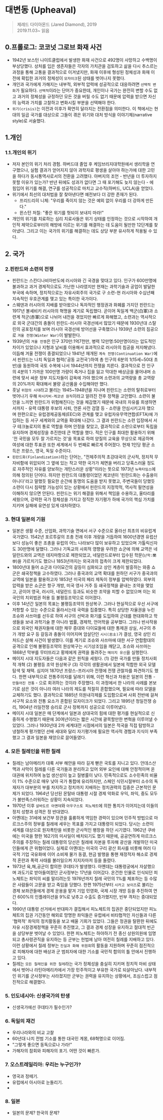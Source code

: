 # 대변동 (Upheaval)
> 제레드 다이아몬드 (Jared Diamond), 2019  
> 2019.11.03~ 읽음

## 0.프롤로그: 코코넛 그로브 화재 사건  
* 1942년 보스턴 나이트클럽에서 발생한 화재 사건으로 492명이 사망하고 수백명이 부상당했다. 상처를 입은 생존자들은 각자의 가치관을 검토하고 삶을 다시 추스르는 과정을 통해 고통을 결과적으로 이겨냈지만, 화재 이후에 형성된 정체성과 화재 이전에 확립한 과거의 정체성이 `모자이크`된 상태를 벗어나지 못했다.
* 개인과 국가에게 가해지는 내부적, 외부적 압력에 성공적으로 대응하려면 `선택적 변화`가 필요하다. `선택적`이라는 단어가 중요한데, 개인이나 국가는 완전히 변할 수도 없고 과거의 정체성을 규정하던 모든 것을 버릴 수도 없기 때문에 압력을 받으면 자신의 능력과 가치를 고찰하고 변화시킬 부분을 선택해야 한다.
* `위기(crisis)`는 이전과 이후가 확연히 달라지는 전환점을 의미한다. 이 책에서는 현대의 일곱 국가를 대상으로 그들이 겪은 위기와 대처 방식을 이야기체(narrative style)로 서술했다.

## 1.개인  
### 1.1.개인의 위기 
* 저자 본인의 위기 처리 경험. 하버드대 졸업 후 케임브리지대학원에서 생리학을 연구했으나, 실험 결과가 얻어지지 않아 과학자로 평생을 살아야 하는가에 대한 고민을 하다가 동시통역사로서의 전환을 고려했다.  아버지의 조언 - 반년을 더 투자하지 못할 이유가 있는가? 반년 뒤에도 성과가 없다면 그 때 포기해도 늦지 않는다 - 에 힘입어 위기를 해결, 연구를 성공적으로 마치고 교수직(하버드, UCLA)을 얻었다.  
* 위기에서 최선의 대처법을 잘 찾아낸다면 예전보다 더 강한 존재가 된다.  
  * 프리드리히 니체: "우리를 죽이지 않는 것은 예외 없이 우리를 더 강하게 만든다."   
  * 윈스턴 처칠: "좋은 위기를 헛되이 보내지 마라!"  
* 개인의 위기를 치료하는 심리 치료사들은 위기 상태를 인정하는 것으로 시작하여 개인적 제약으로부터의 해방에 이르는 위기를 해결하는 데 도움이 될만한 12단계를 찾아냈다. 그리고 이는 국가의 위기를 해결하는 데도 상당 부분 유사하게 적용될 수 있다.  

## 2. 국가
### 2.핀란드와 소련의 전쟁
* 핀란드는 스칸디나비아반도에 러시아와 긴 국경을 맞대고 있다. 인구가 600만명에 불과하고 과거 경제적으로도 가난한 나라였지만 현재는 과학기술과 공업이 발달한 부국에 속하며, 정치적으로는 자유사회주의 국가로 구 소련-현 러시아와 수십년째 지속적인 우호관계를 맺고 있는 특이한 국가이다.  
* 스웨덴과 러시아의 지배를 받아왔으나 독자적인 행정권과 화폐를 가지던 핀란드는 1917년 볼셰비키 러시아의 혁명을 계기로 독립했다. 곧이어 독일계 백군(白軍)과 소련계 적군(赤軍)으로 나뉘어 내전을 겪었지만 빠르게 화해했고, 소련과는 역사적으로 외국 군대간의 충돌이 핀란드-러시아 국경선에서 많았기 때문에 1930년대 스탈린의 공포정치를 보며 러시아 국경선에 방어선을 구축했으나 1939년 소련의 침공으로 `겨울 전쟁(Winter War)`이 발발한다.
* 1939년의 `겨울 전쟁`은 인구 370만:1억7천만, 병력 12만명:50만명이라는 압도적인 차이가 있었으나 지형과 날씨를 이용해서 효과적으로 러시아의 침공을 저지해냈다. 이듬해 겨울 전쟁이 종결되었으나 1941년 재개된 `계속 전쟁(Continuation War)`에서 핀란드는 나치 독일과 협력('공동 교전국')하여 총 인구의 6분의 1(15세~50대 초반)을 동원하여 국토 수복에 나서 1944년까지 전쟁을 치른다. 결과적으로 전 인구의 4분의 1 가까운 100만명 가량이 죽거나 집을 잃고 막대한 배상금을 물어내며 소련에 맞서 싸운 정부 지도자들이 감옥에 가야 했으며 소련과의 교역량을 총 교역량의 20%까지 확대해서 불량 공산품을 수입해야만 했다.
* 훗날 `위험의 시대`라고 불리는 1945~1948년을 지나며 핀란드는 소련의 탈취로부터 벗어나기 우해 `파시키비-케코넨 원칙`이라고 알려진 전후 정책을 고안했다. 소련이 불안을 느끼면 핀란드가 위험해진다는 것을 체감했기 때문에 국내의 자유를 희생하면서까지 - 유력 대통령 후보의 사퇴, 언론 사전 검열 등 - 소련을 안심시키고자 했으며 한편으로는 유럽경제공동체(EEC)와 관계를 맺고 유럽자유무역연합(EFTA)에 가입하는 등 서구 세계와의 교역을 확대해 나갔다. 그 결과 핀란드는 소련 입장에서 서구 테크놀로지의 통로 역할을 하며 안정을 찾았고, 결과적으로 소련으로부터 독립을 유지하며 경제성장을 추진한데 큰 역할을 했다. 적은 인구를 최대한 활용하기 위해 '전 국민을 모두 잘 가르치는 것'을 목표로 하여 양질의 교육을 무상으로 제공하며 여성에 대한 투표권 또한 세계에서 두 번째로 빠르게 주어졌다. 현재 1인당 평균 소득은 프랑스, 영국, 독일 수준이다.
* `핀란드화(Finlandization)`라는 단어는, "전체주의적 초강대국의 군사적, 정치적 무자비함에 위압되어 그 옆에 있는 작고 약한 국가가 체면을 버리고 당혹스러울 정도로 자주적인 자유를 양보하는 개탄스러운 상황"이라는 뜻으로 1973년 `뉴욕타임스`에 의해 정의된 단어다. 하지만 핀란드의 대통령이었던 케코넨이 '핀란드화는 수출용이 아니다'라고 말했듯 필요한 순간에 동맹의 도움을 받지 못했고, 주변국들이 당했듯 소련이 다시 침략할 가능성이 있는 상황에서 핀란드의 지정학적, 역사적 필연성을 이해하지 않으면 안된다. 핀란드는 위기 해결을 위해서 책임을 수용하고, 울타리를 세웠으며, 강력한 국가 정체성을 가지고 정직한 자기평가 하에 국가의 핵심 가치를 지키며 실패에 유연성 있게 대처하였다.

### 3. 현대 일본의 기원  
* 일본은 생활 수준, 산업화, 과학기술 면에서 서구 수준으로 올라선 최초의 비유럽계 국가였다. 1542년 포르투갈의 조총 전래 이후 개량을 거듭하여 1600년경엔 유럽산보다 성능이 좋은 조총을 유럽의 어느 나라보다 많이 보유하고 있었으며 가톨릭신자도 30만명에 달했다. 그러나 기독교의 사회적 영향을 우려한 쇼군에 의해 교역은 네덜란드와의 교역은 데지마항으로 제한되었고, 네덜란드로부터 입수된 학문(`난학:蘭學`)을 가르치기도 했으나 1853년까지는 외국과의 접촉이 크게 제한되었다.  
* 1800년대 들어 쇼군과 다이묘간의 갈등이 심화되고 상인 계층이 발흥하는 와중 쇼군은 쇄국정책을 고수하였다. 그러나 중국과의 교역 확대를 원하던 서구가 중국과의 교역에 일본을 활용하고자 1853년 미국의 페리 제독이 정부를 압박하였다. 외부의 압력을 받은 쇼군은 항구 개방, 미국 영사 거주 등 쇄국정책을 끝내는 조약을 맺었고, 곧이어 영국, 러시아, 네덜란드 등과도 비슷한 조약을 피할 수 없었으며 이는 외국인의 치외법권 허용 등 불평등조약으로 이어졌다. 
* 이후 14년간 일본의 목표는 불평등조약의 원상복구. 그러나 현실적으로 우선 서구에 저항할 수 있는 수준으로 올라서는데 국력을 집중했다. 특히 상당한 자율권을 누린 조슈와 사쓰마를 선두로 하여 서구의 선박과 화기를 도입하여 군대를 현대화하고 학생들을 보내 과학기술 뿐 아니라 법률, 경제학, 언어학을 공부했다. 그러나 반사작용으로 외국인 채권자들에 대한 채무 증대와 다이묘들에 대한 통제권 상실, 서구의 추가 개방 요구 등 갈등과 충돌이 이어지며 암살단인 `시시(志士)`가 결성, 영국 상인 리처드슨 살해 사건이 발생했다. 이를 계기로 조슈와 사쓰마에 대한 서구 연합함대의 공격으로 인해 불평등조약의 원상복구는 시기상조임을 깨닫고, 조슈와 사쓰마는 1868년 막부를 무터뜨리고 황제에게 권력을 돌려주는 `메이지 유신`을 실행한다.  
* 메이지 시대 지도자들은 다음과 같은 원칙을 세웠다. (1) 강한 국가를 만들 정치사회적 개혁 (2) 불평등 조약 원상복구 (3) 각각의 생활권에서 일본에 적합한 외국 모델 탐색 및 채택. 심지어 1870년 프랑스-프러시아 전쟁에 전쟁 관찰자를 파견하기도 했다. 한편 내부적으로 전통주의자를 달래기 위해, 이런 혁신과 차용은 일본의 전통 - `만들어진 전통` - 으로 회귀하는 것이라 주장했다. 이 과정에서 한 나라의 사례를 본보기로 삼은 것이 아니라 여러 나라의 제도를 적절히 혼합했으며, 필요에 따라 모델을 교체하기도 했다. 결과적으로 1885년 의원내각제를 도입함으로써 사회 전반에 걸쳐 서구적 요소와 전통 요소가 혼합된 모자이크가 되었다. 그리고 1895년 청일전쟁 승리, 1904년 러일전쟁 승리로 군사 정복까지 성공으로 이루어냈다.  
* 메이지 시대 일본은 매 단계에서 일본과 상대국의 힘에 대한 평가를 현실적으로 신중하게 수행했기 때문에 30여년이라는 짧은 시간에 괄목할만한 변혁을 이루어낼 수 있었다. 그러나 1930년대 2차 세계대전 시점에서의 일본은 적국을 직접 탐방하고 냉철하게 평가했던 선배 세대와 달리 자기평가에 필요한 역사적 경험과 지식이 부족했고 그 결과 일본을 재앙으로 끌어들였다.  

### 4. 모든 칠레인을 위한 칠레  
* 칠레는 남아메리카 대륙 서부 해안을 따라 길게 뻗은 국토를 지니고 있다. 안데스산맥과 사막이 칠레를 다른 국가들과 분리하고 있어 외부 요인에 대해 안정적이며 온대권에 위치하여 농업 생산성이 높고 질병률이 낮다. 민족적으로도 소수민족의 비율이 1% 수준으로 매우 낮아 국가 통합에 유리하지만, 스페인 식민시절부터 소수의 독재자가 대부분의 부를 차지하고 정치까지 지배하는 정치권력의 집중은 근본적인 문제가 되었다. 1964년 당선된 몬탈바 대통령 시절 경제 악화로 우익, 좌익, 중도 모두가 불만족스러워하는 상황이 지속되었다. 
* 1970년 이후 `살바도르 아옌데`와 `아우구스토 피노체트`에 의한 통치가 이어지는데 이들의 정치 성향과 성격은 정 반대였다.  
* 아옌데는 31세에 보건부 장관을 훌륭하게 역임한 경력이 있으며 민주적 방법으로 마르크스주의 정부를 칠레에 세우는 목표를 가지고 대통령이 되었다. 당시는 소련이 세계를 대상으로 원자폭탄을 비롯한 군사적인 팽창을 하던 시기였다. 1962년 쿠바에는 미국을 향한 162기의 미사일이 배치되기도 했기 때문에, 공공연하게 마르크스주의를 주장하는 칠레 대통령의 당선은 칠레에 자본을 투자해 광산을 개발하던 미국인들에게 큰 위협이었다. 실제로 아옌데는 미국의 구리 광산 회사를 비롯해 여러 다국적 기업 국유화에 이어 소비재 물가 동결, 현금 발행을 통핸 재정적자 해소로 경제적 혼란과 폭력 사태를 불러일으켜 지지자마저 등을 돌렸다.  
* 1973년 육,해,공군이 합의한 쿠데타가 발생했다. 아옌데는 대통령궁에서 자살했으며 과도기로 받아들여졌던 군사정부는 17년을 이어갔다. 온건한 인물로 인식되던 피노체트는 좌익의 씨를 말리려는듯 1976년까지 칠레 국민의 1%를 체포하는 등 수많은 사람들이 고문을 받고 죽임을 당했다. 한편 1975년부터 `시카고 보이즈`로 불리는 경제 보좌관들에게 경제 운용을 맡겨 기업 민영화, 국제 시장 개방 등을 추진하여 연간 600%의 인플레이션을 9%로 낮추고 수출도 증가했지만, 빈부 격차는 증대되었다. 
* 1990년 대통령 선거에서 반대파가 결집해서 피노체트의 집권은 중단되었지만 피노체트의 집권 기간동안 해외로 망명한 좌익들은 유럽에서 비타협적인 자신들과 다른 '협력적' 좌익의 정치활동을 보고 배울 기회가 있었다. 그들은 정권을 탈환한 뒤에도 자유 시장경제정책을 꾸준히 추진했고, 그 결과 경제 성장을 유지하고 절대적 빈곤을 상당부분 벗어날 수 있었다. 한편 피노체트는 하야하기 전 종신 상원의원에 임명되고 총사령관직을 유지하는 등 군부는 헌법에 남아 여전히 칠레를 지배하고 있다. 이런 상황에서 칠레 정부는 `진실과 화해 위원회`의 활동을 지원하며 꾸준히 점진적으로 피해자에 대한 배상과 군 범죄자에 대한 기소를 국민적 합의의 틀 안에서 진행하고 있다. 
* 칠레는 `모든 칠레인을 위한 칠레`라는 국가 정체성을 충실히 지키며 정치적 마비 상태에서 벗어나 라틴아메리카에서 가장 민주적이고 부유한 국가로 되살아났다. 내부적인 위기를 군사정부는 사라졌지만 군부는 권력을 유지하는 상황에서, 조심스럽고 점진적으로 해결했다. 

### 5. 인도네시아: 신생국가의 탄생
* 신생국가에선 쿠데타가 필수인가?


### 6. 독일의 재건
* 우리나라와의 비교 고찰
* 60년대 나치 전범 기소를 통한 대국민 계몽, 68혁명으로 이어짐.
* "그렇게 좋으면 동독으로나 가라!"
* 가해자의 참회와 피해자의 포기. 어떤 것이 빠른가.

### 7. 오스트레일리아: 우리는 누구인가?

* 영국과 정떼기.
* 유럽에서 아시아로 눈돌리기.
*

### 8. 일본
* 일본의 문제? 한국의 문제?
 
